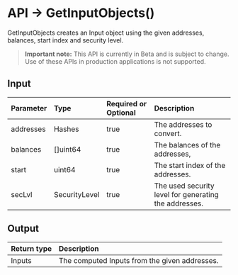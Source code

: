 # API -> GetInputObjects()
GetInputObjects creates an Input object using the given addresses, balances, start index and security level.
> **Important note:** This API is currently in Beta and is subject to change. Use of these APIs in production applications is not supported.


## Input

| Parameter       | Type | Required or Optional | Description |
|:---------------|:--------|:--------| :--------|
| addresses | Hashes | true | The addresses to convert.  |
| balances | []uint64 | true | The balances of the addresses,  |
| start | uint64 | true | The start index of the addresses.  |
| secLvl | SecurityLevel | true | The used security level for generating the addresses.  |




## Output

| Return type     | Description |
|:---------------|:--------|
| Inputs | The computed Inputs from the given addresses. |



